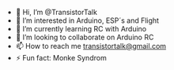 - 👋 Hi, I’m @TransistorTalk
- 👀 I’m interested in Arduino, ESP´s and Flight
- 🌱 I’m currently learning RC with Arduino
- 💞️ I’m looking to collaborate on Arduino RC
- 📫 How to reach me transistortalk@gmail.com
- ⚡ Fun fact: Monke Syndrom
